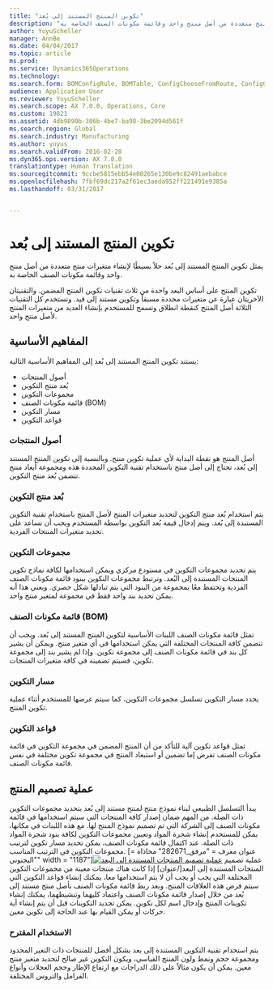 ```yaml
---
title: "تكوين المنتج المستند إلى بُعد"
description: "يمثل تكوين المنتج المستند إلى بُعد‬ حلاً بسيطًا لإنشاء متغيرات منتج متعددة من أصل منتج واحد وقائمة مكونات الصنف الخاصة به."
author: YuyuScheller
manager: AnnBe
ms.date: 04/04/2017
ms.topic: article
ms.prod: 
ms.service: Dynamics365Operations
ms.technology: 
ms.search.form: BOMConfigRule, BOMTable, ConfigChooseFromRoute, ConfigGroup, ConfigHierarchy, EcoResDimensionBasedConfiguration
audience: Application User
ms.reviewer: YuyuScheller
ms.search.scope: AX 7.0.0, Operations, Core
ms.custom: 19821
ms.assetid: 4db9890b-306b-4be7-ba98-3be2094d561f
ms.search.region: Global
ms.search.industry: Manufacturing
ms.author: yuyus
ms.search.validFrom: 2016-02-28
ms.dyn365.ops.version: AX 7.0.0
translationtype: Human Translation
ms.sourcegitcommit: 9ccbe5815ebb54e00265e130be9c82491aebabce
ms.openlocfilehash: 7fbf69dc217a2f61ec3aeda952ff221491e9385a
ms.lasthandoff: 03/31/2017


---
```


# <a name="dimension-based-product-configuration"></a>تكوين المنتج المستند إلى بُعد

يمثل تكوين المنتج المستند إلى بُعد‬ حلاً بسيطًا لإنشاء متغيرات منتج متعددة من أصل منتج واحد وقائمة مكونات الصنف الخاصة به.

تكوين المنتج على أساس البعد واحدة من ثلاث تقنيات تكوين المنتج المضمن. والتقنيتان الآخريتان عبارة عن متغيرات محددة مسبقاً وتكوين مستند إلى قيد. وتستخدم كل التقنيات الثلاثة أصل المنتج كنقطة انطلاق وتسمح للمستخدم بإنشاء العديد من متغيرات المنتج لأصل منتج واحد.

## <a name="key-concepts"></a>المفاهيم الأساسية
يستند تكوين المنتج المستند إلى بُعد إلى المفاهيم الأساسية التالية:

-   أصول المنتجات
-   بُعد منتج التكوين
-   مجموعات التكوين
-   قائمة مكونات الصنف (BOM)
-   مسار التكوين
-   قواعد التكوين

### <a name="product-masters"></a>أصول المنتجات

أصل المنتج هو نقطة البداية لأي عملية تكوين منتج. وبالنسبة إلى تكوين المنتج المستند إلى بُعد، تحتاج إلى أصل منتج باستخدام تقنية التكوين المحددة هذه ومجموعة أبعاد منتج تتضمن بُعد منتج التكوين.

### <a name="configuration-product-dimension"></a>بُعد منتج التكوين

يتم استخدام بُعد منتج التكوين لتحديد متغيرات المنتج لأصل المنتج باستخدام تقنية التكوين المستندة إلى بُعد. ويتم إدخال قيمة بُعد التكوين بواسطة المستخدم ويجب أن تساعد على تحديد متغيرات المنتجات الفردية.

### <a name="configuration-groups"></a>مجموعات التكوين

يتم تحديد مجموعات التكوين في مستودع مركزي ويمكن استخدامها لكافة نماذج تكوين المنتجات المستندة إلى البُعد. وترتبط مجموعات التكوين ببنود قائمة مكونات الصنف الفردية وتحتفظ معًا بمجموعة من البنود التي يتم تبادلها شكل حصري. ويعني هذا أنه يمكن تحديد بند واحد فقط في مجموعة لمتغير منتج واحد.

### <a name="bill-of-materials-bom"></a>قائمة مكونات الصنف (BOM)

تمثل قائمة مكونات الصنف اللبنات الأساسية لتكوين المنتج المستند إلى بُعد. ويجب أن تتضمن كافة المنتجات المختلفة التي يمكن استخدامها في أي متغير منتج. ويمكن أن يشير كل بند في قائمة مكونات الصنف إلى مجموعة تكوين. وإذا لم يشير بند إلى مجموعة تكوين، فسيتم تضمينه في كافة متغيرات المنتجات.

### <a name="configuration-route"></a>مسار التكوين

يحدد مسار التكوين تسلسل مجموعات التكوين، كما سيتم عرضها للمستخدم أثناء عملية تكوين المنتج.

### <a name="configuration-rules"></a>قواعد التكوين

تمثل قواعد تكوين آلية للتأكد من أن المنتج المضمن في مجموعة التكوين في قائمة مكونات الصنف تفرض إما تضمين أو استبعاد المنتج في مجموعة تكوين مختلفة في نفس قائمة مكونات الصنف.

## <a name="product-modeling-process"></a>عملية تصميم المنتج
يبدأ التسلسل الطبيعي لبناء نموذج منتج لمنتج مستند إلى بُعد بتحديد مجموعات التكوين ذات الصلة. من المهم ضمان إصدار كافة المنتجات التي سيتم استخدامها في قائمة مكونات الصنف إلى الشركة التي تم تصميم نموذج المنتج لها. مع هذه اللبنات في مكانها، يمكن للمستخدم إنشاء شجرة المواد وتعيين مجموعات التكوين لكافة بنود شجرة المواد ذات الصلة. عند اكتمال قائمة مكونات الصنف، يمكن تحديد مسار تكوين لترتيب مجموعات التكوين في الترتيب المناسب. \[عنوان معرف = "مرفق\_282671" محاذاة = "اليجنوني" width = "1187"\][![عملية تصميم المنتجات المستندة إلى البعد](./media/dimension-based-product-modeling-process-v1.png)](./media/dimension-based-product-modeling-process-v1.png) عملية تصميم المنتجات المستندة إلى البعد\[/عنوان\] إذا كانت هناك منتجات معينة من مجموعات التكوين المختلفة التي يجب أو يجب أن لا يتم استخدامها معا، يمكنك إنشاء قواعد التكوين التي سيتم فرض هذه العلاقات المنتج. وبعد ربط قائمة مكونات الصنف بأصل منتج مستند إلى بُعد من خلال إصدار قائمة مكونات الصنف واعتماد كليهما وتنشيطهما، يمكنك إنشاء تكوينات المنتج وإدخال اسم لكل تكوين. يمكن تحديد التكوينات قبل أن يتم إنشاء أية حركات أو يمكن القيام بها عند الحاجة إلى تكوين معين.

### <a name="suggested-use"></a>الاستخدام المقترح

يتم استخدام تقنية التكوين المستندة إلى بعد بشكل أفضل للمنتجات ذات التغير المحدود ومجموعة حجم ونمط ولون المنتج القياسي، ويكون التكوين غير صالح لتحديد متغير منتج معين. يمكن أن يكون مثالاً على ذلك الدراجات مع ارتفاع الإطار وحجم العجلات وأنواع الفرامل والتروس المختلفة.


